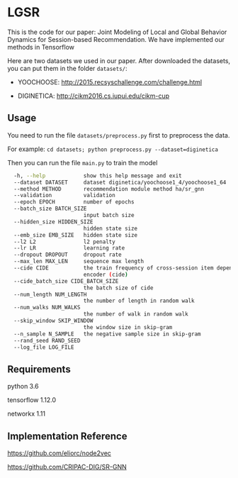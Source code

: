 # LGSR
This is the code for our paper: Joint Modeling of Local and Global Behavior Dynamics for Session-based Recommendation. We have implemented our methods in Tensorflow

Here are two datasets we used in our paper. After downloaded the datasets, you can put them in the folder `datasets/`:
- YOOCHOOSE: <http://2015.recsyschallenge.com/challenge.html>

- DIGINETICA: <http://cikm2016.cs.iupui.edu/cikm-cup>

## Usage
You need to run the file  `datasets/preprocess.py` first to preprocess the data.

For example: `cd datasets; python preprocess.py --dataset=diginetica`

Then you can run the file `main.py` to train the model

```bash
  -h, --help            show this help message and exit
  --dataset DATASET     dataset diginetica/yoochoose1_4/yoochoose1_64
  --method METHOD       recommendation module method ha/sr_gnn
  --validation          validation
  --epoch EPOCH         number of epochs
  --batch_size BATCH_SIZE
                        input batch size
  --hidden_size HIDDEN_SIZE
                        hidden state size
  --emb_size EMB_SIZE   hidden state size
  --l2 L2               l2 penalty
  --lr LR               learning rate
  --dropout DROPOUT     dropout rate
  --max_len MAX_LEN     sequence max length
  --cide CIDE           the train frequency of cross-session item dependency
                        encoder (cide)
  --cide_batch_size CIDE_BATCH_SIZE
                        the batch size of cide
  --num_length NUM_LENGTH
                        the number of length in random walk
  --num_walks NUM_WALKS
                        the number of walk in random walk
  --skip_window SKIP_WINDOW
                        the window size in skip-gram
  --n_sample N_SAMPLE   the negative sample size in skip-gram
  --rand_seed RAND_SEED
  --log_file LOG_FILE
```


## Requirements
python 3.6

tensorflow 1.12.0

networkx 1.11

## Implementation Reference
https://github.com/eliorc/node2vec

https://github.com/CRIPAC-DIG/SR-GNN
